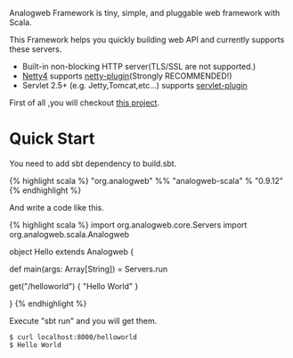 Analogweb Framework is tiny, simple, and pluggable web framework with Scala.

This Framework helps you quickly building web API and currently supports these servers.

* Built-in non-blocking HTTP server(TLS/SSL are not supported.)
* [Netty4](http://netty.io) supports [netty-plugin](https://github.com/analogweb/netty-plugin)(Strongly RECOMMENDED!)
* Servlet 2.5+ (e.g. Jetty,Tomcat,etc...) supports [servlet-plugin](https:github.com/analogweb/servlet-plugin)

First of all ,you will checkout [this project](https://github.com/analogweb/analogweb-scala-examples).

#  Quick Start

You need to add sbt dependency to build.sbt. 

{% highlight scala %}
"org.analogweb" %% "analogweb-scala" % "0.9.12"
{% endhighlight %}

And write a code like this.

{% highlight scala %}
import org.analogweb.core.Servers
import org.analogweb.scala.Analogweb

object Hello extends Analogweb {

  def main(args: Array[String]) = Servers.run
   
  get("/helloworld") {
     "Hello World"
  }

}
{% endhighlight %}

Execute "sbt run" and you will get them.
    
    $ curl localhost:8000/helloworld
    $ Hello World

